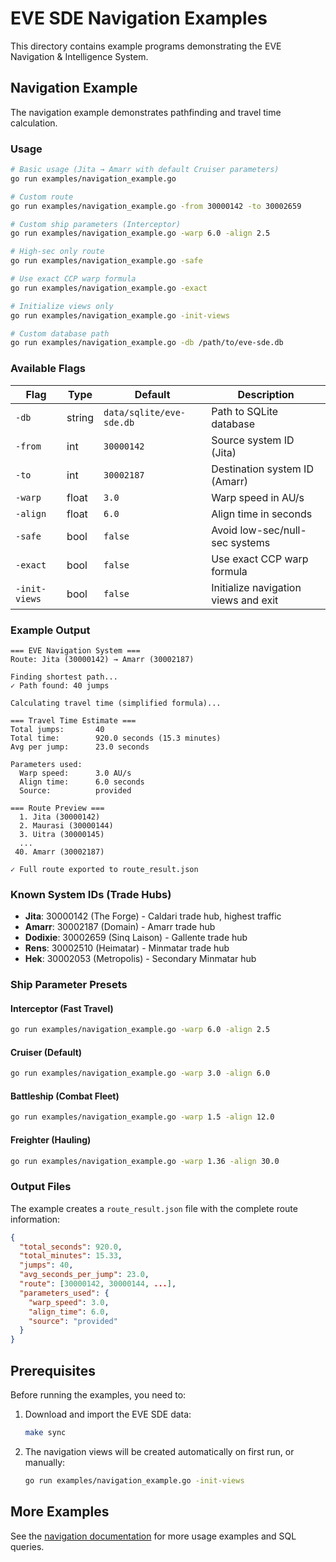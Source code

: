 # EVE SDE Navigation Examples

This directory contains example programs demonstrating the EVE Navigation & Intelligence System.

## Navigation Example

The navigation example demonstrates pathfinding and travel time calculation.

### Usage

```bash
# Basic usage (Jita → Amarr with default Cruiser parameters)
go run examples/navigation_example.go

# Custom route
go run examples/navigation_example.go -from 30000142 -to 30002659

# Custom ship parameters (Interceptor)
go run examples/navigation_example.go -warp 6.0 -align 2.5

# High-sec only route
go run examples/navigation_example.go -safe

# Use exact CCP warp formula
go run examples/navigation_example.go -exact

# Initialize views only
go run examples/navigation_example.go -init-views

# Custom database path
go run examples/navigation_example.go -db /path/to/eve-sde.db
```

### Available Flags

| Flag | Type | Default | Description |
|------|------|---------|-------------|
| `-db` | string | `data/sqlite/eve-sde.db` | Path to SQLite database |
| `-from` | int | `30000142` | Source system ID (Jita) |
| `-to` | int | `30002187` | Destination system ID (Amarr) |
| `-warp` | float | `3.0` | Warp speed in AU/s |
| `-align` | float | `6.0` | Align time in seconds |
| `-safe` | bool | `false` | Avoid low-sec/null-sec systems |
| `-exact` | bool | `false` | Use exact CCP warp formula |
| `-init-views` | bool | `false` | Initialize navigation views and exit |

### Example Output

```
=== EVE Navigation System ===
Route: Jita (30000142) → Amarr (30002187)

Finding shortest path...
✓ Path found: 40 jumps

Calculating travel time (simplified formula)...

=== Travel Time Estimate ===
Total jumps:       40
Total time:        920.0 seconds (15.3 minutes)
Avg per jump:      23.0 seconds

Parameters used:
  Warp speed:      3.0 AU/s
  Align time:      6.0 seconds
  Source:          provided

=== Route Preview ===
  1. Jita (30000142)
  2. Maurasi (30000144)
  3. Uitra (30000145)
  ...
 40. Amarr (30002187)

✓ Full route exported to route_result.json
```

### Known System IDs (Trade Hubs)

- **Jita**: 30000142 (The Forge) - Caldari trade hub, highest traffic
- **Amarr**: 30002187 (Domain) - Amarr trade hub
- **Dodixie**: 30002659 (Sinq Laison) - Gallente trade hub
- **Rens**: 30002510 (Heimatar) - Minmatar trade hub
- **Hek**: 30002053 (Metropolis) - Secondary Minmatar hub

### Ship Parameter Presets

#### Interceptor (Fast Travel)
```bash
go run examples/navigation_example.go -warp 6.0 -align 2.5
```

#### Cruiser (Default)
```bash
go run examples/navigation_example.go -warp 3.0 -align 6.0
```

#### Battleship (Combat Fleet)
```bash
go run examples/navigation_example.go -warp 1.5 -align 12.0
```

#### Freighter (Hauling)
```bash
go run examples/navigation_example.go -warp 1.36 -align 30.0
```

### Output Files

The example creates a `route_result.json` file with the complete route information:

```json
{
  "total_seconds": 920.0,
  "total_minutes": 15.33,
  "jumps": 40,
  "avg_seconds_per_jump": 23.0,
  "route": [30000142, 30000144, ...],
  "parameters_used": {
    "warp_speed": 3.0,
    "align_time": 6.0,
    "source": "provided"
  }
}
```

## Prerequisites

Before running the examples, you need to:

1. Download and import the EVE SDE data:
   ```bash
   make sync
   ```

2. The navigation views will be created automatically on first run, or manually:
   ```bash
   go run examples/navigation_example.go -init-views
   ```

## More Examples

See the [navigation documentation](../docs/navigation.md) for more usage examples and SQL queries.
